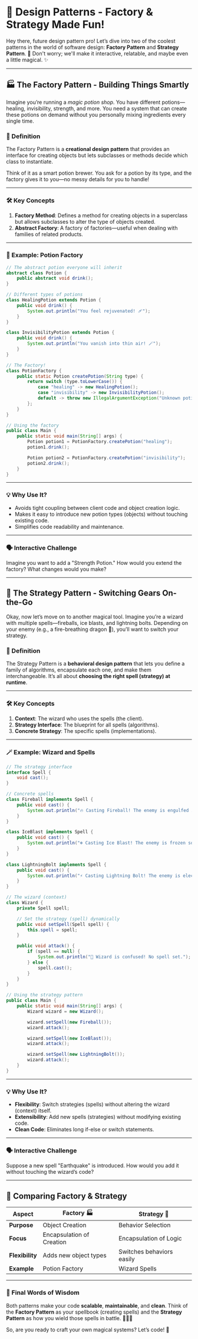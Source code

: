 # 🎨 Design Patterns - Factory & Strategy Made Fun!

Hey there, future design pattern pro! Let’s dive into two of the coolest patterns in the world of software design: **Factory Pattern** and **Strategy Pattern**. 🌟 Don't worry; we'll make it interactive, relatable, and maybe even a little magical. ✨

---

## 🏭 The Factory Pattern - Building Things Smartly

Imagine you’re running a *magic potion shop*. You have different potions—healing, invisibility, strength, and more. You need a system that can create these potions on demand without you personally mixing ingredients every single time.

### 📖 Definition
The Factory Pattern is a **creational design pattern** that provides an interface for creating objects but lets subclasses or methods decide which class to instantiate.

Think of it as a smart potion brewer. You ask for a potion by its type, and the factory gives it to you—no messy details for you to handle!

---

### 🛠 Key Concepts
1. **Factory Method**: Defines a method for creating objects in a superclass but allows subclasses to alter the type of objects created.
2. **Abstract Factory**: A factory of factories—useful when dealing with families of related products.

---

### 🍵 Example: Potion Factory
```java
// The abstract potion everyone will inherit
abstract class Potion {
    public abstract void drink();
}

// Different types of potions
class HealingPotion extends Potion {
    public void drink() {
        System.out.println("You feel rejuvenated! 🩹");
    }
}

class InvisibilityPotion extends Potion {
    public void drink() {
        System.out.println("You vanish into thin air! 🪄");
    }
}

// The Factory!
class PotionFactory {
    public static Potion createPotion(String type) {
        return switch (type.toLowerCase()) {
            case "healing" -> new HealingPotion();
            case "invisibility" -> new InvisibilityPotion();
            default -> throw new IllegalArgumentException("Unknown potion type!");
        };
    }
}

// Using the factory
public class Main {
    public static void main(String[] args) {
        Potion potion1 = PotionFactory.createPotion("healing");
        potion1.drink();

        Potion potion2 = PotionFactory.createPotion("invisibility");
        potion2.drink();
    }
}
```

---

### 💡 Why Use It?
- Avoids tight coupling between client code and object creation logic.
- Makes it easy to introduce new potion types (objects) without touching existing code.
- Simplifies code readability and maintenance.

---

### 🗣 Interactive Challenge
Imagine you want to add a "Strength Potion." How would you extend the factory? What changes would you make?

---

## 🧠 The Strategy Pattern - Switching Gears On-the-Go

Okay, now let’s move on to another magical tool. Imagine you’re a wizard with multiple spells—fireballs, ice blasts, and lightning bolts. Depending on your enemy (e.g., a fire-breathing dragon 🐉), you’ll want to switch your strategy.

### 📖 Definition
The Strategy Pattern is a **behavioral design pattern** that lets you define a family of algorithms, encapsulate each one, and make them interchangeable. It’s all about **choosing the right spell (strategy) at runtime**.

---

### 🛠 Key Concepts
1. **Context**: The wizard who uses the spells (the client).
2. **Strategy Interface**: The blueprint for all spells (algorithms).
3. **Concrete Strategy**: The specific spells (implementations).

---

### 🪄 Example: Wizard and Spells
```java
// The strategy interface
interface Spell {
    void cast();
}

// Concrete spells
class Fireball implements Spell {
    public void cast() {
        System.out.println("🔥 Casting Fireball! The enemy is engulfed in flames!");
    }
}

class IceBlast implements Spell {
    public void cast() {
        System.out.println("❄️ Casting Ice Blast! The enemy is frozen solid!");
    }
}

class LightningBolt implements Spell {
    public void cast() {
        System.out.println("⚡ Casting Lightning Bolt! The enemy is electrified!");
    }
}

// The wizard (context)
class Wizard {
    private Spell spell;

    // Set the strategy (spell) dynamically
    public void setSpell(Spell spell) {
        this.spell = spell;
    }

    public void attack() {
        if (spell == null) {
            System.out.println("🧙 Wizard is confused! No spell set.");
        } else {
            spell.cast();
        }
    }
}

// Using the strategy pattern
public class Main {
    public static void main(String[] args) {
        Wizard wizard = new Wizard();

        wizard.setSpell(new Fireball());
        wizard.attack();

        wizard.setSpell(new IceBlast());
        wizard.attack();

        wizard.setSpell(new LightningBolt());
        wizard.attack();
    }
}
```

---

### 💡 Why Use It?
- **Flexibility**: Switch strategies (spells) without altering the wizard (context) itself.
- **Extensibility**: Add new spells (strategies) without modifying existing code.
- **Clean Code**: Eliminates long if-else or switch statements.

---

### 🗣 Interactive Challenge
Suppose a new spell "Earthquake" is introduced. How would you add it without touching the wizard’s code?

---

## 🤔 Comparing Factory & Strategy

| Aspect             | Factory 🏭                   | Strategy 🧠                |
|---------------------|-----------------------------|---------------------------|
| **Purpose**         | Object Creation            | Behavior Selection         |
| **Focus**           | Encapsulation of Creation  | Encapsulation of Logic     |
| **Flexibility**     | Adds new object types       | Switches behaviors easily  |
| **Example**         | Potion Factory             | Wizard Spells              |

---

### 🎉 Final Words of Wisdom
Both patterns make your code **scalable**, **maintainable**, and **clean**. Think of the **Factory Pattern** as your spellbook (creating spells) and the **Strategy Pattern** as how you wield those spells in battle. 🧙‍♂️✨

So, are you ready to craft your own magical systems? Let’s code! 🚀